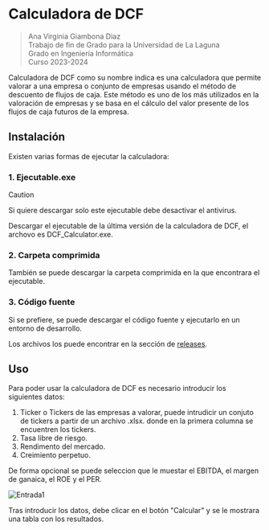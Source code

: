 # Calculadora de DCF

> Ana Virginia Giambona Diaz  
> Trabajo de fin de Grado para la Universidad de La Laguna  
> Grado en Ingeniería Informática  
> Curso 2023-2024

Calculadora de DCF como su nombre indica es una calculadora que permite valorar a una empresa o conjunto de empresas usando el método de descuento de flujos de caja. Este método es uno de los más utilizados en la valoración de empresas y se basa en el cálculo del valor presente de los flujos de caja futuros de la empresa.

## Instalación

Existen varias formas de ejecutar la calculadora:

### 1. Ejecutable.exe
> [!CAUTION]
> Si quiere descargar solo este ejecutable debe desactivar el antivirus.  

Descargar el ejecutable de la última versión de la calculadora de DCF, el archovo es DCF_Calculator.exe.

### 2. Carpeta comprimida
También se puede descargar la carpeta comprimida en la que encontrara el ejecutable.

### 3. Código fuente
Si se prefiere, se puede descargar el código fuente y ejecutarlo en un entorno de desarrollo.

Los archivos los puede encontrar en la sección de [releases](https://github.com/AnaVGD/DCF_calculator/releases/tag/DCF-Calculator-v-1).


## Uso
Para poder usar la calculadora de DCF es necesario introducir los siguientes datos:

1. Ticker o Tickers de las empresas a valorar, puede intrudicir un conjuto de tickers a partir de un archivo .xlsx. donde en la primera columna se encuentren los tickers.
2. Tasa libre de riesgo.
3. Rendimento del mercado.
4. Creimiento perpetuo.

De forma opcional se puede seleccion que le muestar el EBITDA, el margen de ganaica, el ROE y el PER.

![Entrada1](https://github.com/AnaVGD/DCF_calculator/assets/61556133/6daefbba-d521-40fd-aab5-01345e5ec101)

Tras introducir los datos, debe clicar en el botón "Calcular" y se le mostrara una tabla con los resultados.
